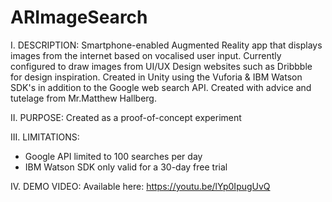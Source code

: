 # ARImageSearch

I. DESCRIPTION:
Smartphone-enabled Augmented Reality app that displays images from the internet based on vocalised user input. Currently configured to
draw images from UI/UX Design websites such as Dribbble for design inspiration. Created in Unity using the Vuforia & IBM Watson SDK's in
addition to the Google web search API. Created with advice and tutelage from Mr.Matthew Hallberg.

II. PURPOSE:
Created as a proof-of-concept experiment 


III. LIMITATIONS:
- Google API limited to 100 searches per day
- IBM Watson SDK only valid for a 30-day free trial

IV. DEMO VIDEO:
Available here: https://youtu.be/lYp0IpugUvQ

